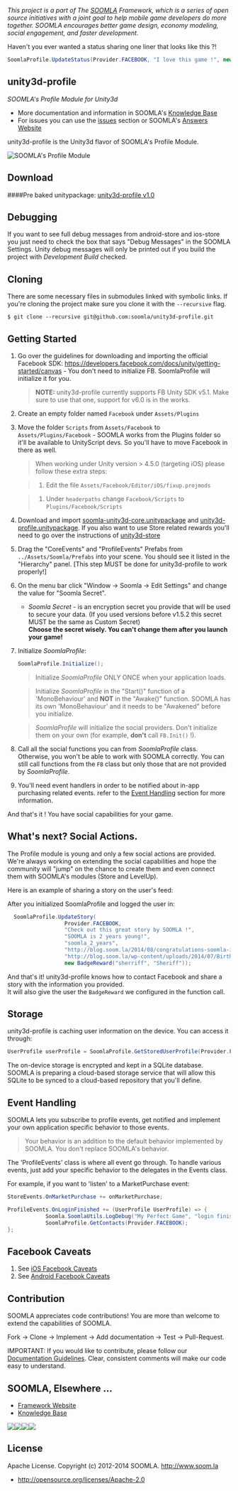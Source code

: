 *This project is a part of The [SOOMLA](http://www.soom.la) Framework, which is a series of open source initiatives with a joint goal to help mobile game developers do more together. SOOMLA encourages better game design, economy modeling, social engagement, and faster development.*

Haven't you ever wanted a status sharing one liner that looks like this ?!

```cs
SoomlaProfile.UpdateStatus(Provider.FACEBOOK, "I love this game !", new VirtualItemReward( ... ));
```

unity3d-profile
---

*SOOMLA's Profile Module for Unity3d*

* More documentation and information in SOOMLA's [Knowledge Base](http://know.soom.la/docs/platforms/unity)  
* For issues you can use the [issues](https://github.com/soomla/unity3d-profile/issues) section or SOOMLA's [Answers Website](http://answers.soom.la)

unity3d-profile is the Unity3d flavor of SOOMLA's Profile Module.

![SOOMLA's Profile Module](http://know.soom.la/img/tutorial_img/soomla_diagrams/Profile.png)


## Download

####Pre baked unitypackage: [unity3d-profile v1.0](http://bit.ly/1sUDdG0)  

## Debugging

If you want to see full debug messages from android-store and ios-store you just need to check the box that says "Debug Messages" in the SOOMLA Settings.
Unity debug messages will only be printed out if you build the project with _Development Build_ checked.

## Cloning

There are some necessary files in submodules linked with symbolic links. If you're cloning the project make sure you clone it with the `--recursive` flag.

```
$ git clone --recursive git@github.com:soomla/unity3d-profile.git
```

## Getting Started

1. Go over the guidelines for downloading and importing the official Facebook SDK: https://developers.facebook.com/docs/unity/getting-started/canvas    - You don't need to initialize FB. SoomlaProfile will initialize it for you.

    > **NOTE:** unity3d-profile currently supports FB Unity SDK v5.1.  Make sure to use that one, support for v6.0 is in the works.

2. Create an empty folder named `Facebook` under `Assets/Plugins`
3. Move the folder `Scripts` from `Assets/Facebook` to `Assets/Plugins/Facebook`  -  SOOMLA works from the Plugins folder so it'll be available to UnityScript devs. So you'll have to move Facebook in there as well.

    > When working under Unity version > 4.5.0 (targeting iOS) please follow these extra steps:

    > 1. Edit the file `Assets/Facebook/Editor/iOS/fixup.projmods`

    > 1. Under `headerpaths` change `Facebook/Scripts` to `Plugins/Facebook/Scripts`

4. Download and import [soomla-unity3d-core.unitypackage](https://github.com/soomla/unity3d-profile/blob/master/soomla-unity3d-core.unitypackage) and [unity3d-profile.unitypackage](http://bit.ly/1sUDdG0). If you also want to use Store related rewards you'll need to go over the instructions of [unity3d-store](https://github.com/soomla/unity3d-store)
5. Drag the "CoreEvents" and "ProfileEvents" Prefabs from `../Assets/Soomla/Prefabs` into your scene. You should see it listed in the "Hierarchy" panel. [This step MUST be done for unity3d-profile to work properly!]
6. On the menu bar click "Window -> Soomla -> Edit Settings" and change the value for "Soomla Secret".
    - _Soomla Secret_ - is an encryption secret you provide that will be used to secure your data. (If you used versions before v1.5.2 this secret MUST be the same as Custom Secret)  
    **Choose the secret wisely. You can't change them after you launch your game!**
7. Initialize _SoomlaProfile_:

    ```cs
    SoomlaProfile.Initialize();
    ```

    > Initialize _SoomlaProfile_ ONLY ONCE when your application loads.

    > Initialize _SoomlaProfile_ in the "Start()" function of a 'MonoBehaviour' and **NOT** in the "Awake()" function. SOOMLA has its own 'MonoBehaviour' and it needs to be "Awakened" before you initialize.

    > _SoomlaProfile_ will initialize the social providers. Don't initialize them on your own (for example, **don't** call `FB.Init()` !).

8. Call all the social functions you can from _SoomlaProfile_ class. Otherwise, you won't be able to work with SOOMLA correctly. You can still call functions from the `FB` class but only those that are not provided by _SoomlaProfile_.

9. You'll need event handlers in order to be notified about in-app purchasing related events. refer to the [Event Handling](https://github.com/soomla/unity3d-profile#event-handling) section for more information.

And that's it ! You have social capabilities for your game.


## What's next? Social Actions.

The Profile module is young and only a few social actions are provided. We're always working on extending the social capabilities and hope the community will "jump" on the chance to create them and even connect them with SOOMLA's modules (Store and LevelUp).

Here is an example of sharing a story on the user's feed:

After you initialized SoomlaProfile and logged the user in:

```cs
  SoomlaProfile.UpdateStory(
                  Provider.FACEBOOK,
                  "Check out this great story by SOOMLA !",  
                  "SOOMLA is 2 years young!",
                  "soomla_2_years",
                  "http://blog.soom.la/2014/08/congratulations-soomla-is-2-years-young.html",
                  "http://blog.soom.la/wp-content/uploads/2014/07/Birthday-bot-300x300.png",
                  new BadgeReward("sherriff", "Sheriff"));
```

And that's it! unity3d-profile knows how to contact Facebook and share a story with the information you provided.  
It will also give the user the `BadgeReward` we configured in the function call.


Storage
---

unity3d-profile is caching user information on the device. You can access it through:

```cs
UserProfile userProfile = SoomlaProfile.GetStoredUserProfile(Provider.FACEBOOK);
```

The on-device storage is encrypted and kept in a SQLite database. SOOMLA is preparing a cloud-based storage service that will allow this SQLite to be synced to a cloud-based repository that you'll define.

Event Handling
---

SOOMLA lets you subscribe to profile events, get notified and implement your own application specific behavior to those events.

> Your behavior is an addition to the default behavior implemented by SOOMLA. You don't replace SOOMLA's behavior.

The 'ProfileEvents' class is where all event go through. To handle various events, just add your specific behavior to the delegates in the Events class.

For example, if you want to 'listen' to a MarketPurchase event:

```cs
StoreEvents.OnMarketPurchase += onMarketPurchase;

ProfileEvents.OnLoginFinished += (UserProfile UserProfile) => {
			Soomla.SoomlaUtils.LogDebug("My Perfect Game", "login finished with profile: " + UserProfile.toJSONObject().print());
			SoomlaProfile.GetContacts(Provider.FACEBOOK);
};
```

## Facebook Caveats

1. See [iOS Facebook Caveats](https://github.com/soomla/ios-profile#facebook-caveats)
1. See [Android Facebook Caveats](https://github.com/soomla/android-profile#facebook-caveats)

Contribution
---
SOOMLA appreciates code contributions! You are more than welcome to extend the capabilities of SOOMLA.

Fork -> Clone -> Implement -> Add documentation -> Test -> Pull-Request.

IMPORTANT: If you would like to contribute, please follow our [Documentation Guidelines](https://github.com/soomla/unity3d-store/blob/master/documentation.md
). Clear, consistent comments will make our code easy to understand.

## SOOMLA, Elsewhere ...

+ [Framework Website](http://www.soom.la/)
+ [Knowledge Base](http://know.soom.la/)


<a href="https://www.facebook.com/pages/The-SOOMLA-Project/389643294427376"><img src="http://know.soom.la/img/tutorial_img/social/Facebook.png"></a><a href="https://twitter.com/Soomla"><img src="http://know.soom.la/img/tutorial_img/social/Twitter.png"></a><a href="https://plus.google.com/+SoomLa/posts"><img src="http://know.soom.la/img/tutorial_img/social/GoogleP.png"></a><a href ="https://www.youtube.com/channel/UCR1-D9GdSRRLD0fiEDkpeyg"><img src="http://know.soom.la/img/tutorial_img/social/Youtube.png"></a>

License
---
Apache License. Copyright (c) 2012-2014 SOOMLA. http://www.soom.la
+ http://opensource.org/licenses/Apache-2.0
